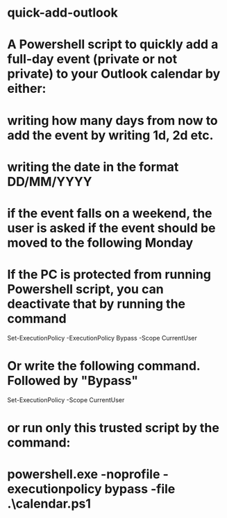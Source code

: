 # quick-add-outlook
# A Powershell script to quickly add a full-day event (private or not private) to your Outlook calendar by either: 
# writing how many days from now to add the event by writing 1d, 2d etc. 
# writing the date in the format DD/MM/YYYY


# if the event falls on a weekend, the user is asked if the event should be moved to the following Monday

# If the PC is protected from running Powershell script, you can deactivate that by running the command
Set-ExecutionPolicy -ExecutionPolicy Bypass -Scope CurrentUser

# Or write the following command. Followed by "Bypass"
Set-ExecutionPolicy -Scope CurrentUser

# or run only this trusted script by the command:
# powershell.exe -noprofile -executionpolicy bypass -file .\calendar.ps1
